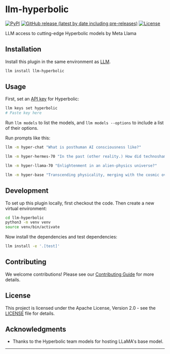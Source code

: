 # llm-hyperbolic

[![PyPI](https://img.shields.io/pypi/v/llm-hyperbolic.svg)](https://pypi.org/project/llm-hyperbolic/0.1/)
[![GitHub release (latest by date including pre-releases)](https://img.shields.io/github/v/release/ghostofpokemon/llm-hyperbolic?include_prereleases)](https://github.com/ghostofpokemon/llm-hyperbolic/releases/tag/v0.3)
[![License](https://img.shields.io/badge/license-Apache%202.0-blue.svg)](https://github.com/ghostofpokemon/llm-hyperbolic/blob/main/LICENSE)

LLM access to cutting-edge Hyperbolic models by Meta Llama

## Installation

Install this plugin in the same environment as [LLM](https://llm.datasette.io/).

```bash
llm install llm-hyperbolic
```

## Usage

First, set an [API key](https://app.hyperbolic.xyz/settings) for Hyperbolic:

```bash
llm keys set hyperbolic
# Paste key here
```

Run `llm models` to list the models, and `llm models --options` to include a list of their options.

Run prompts like this:

```bash
llm -m hyper-chat "What is posthuman AI consciousness like?"

llm -m hyper-hermes-70 "In the past (other reality.) How did technoshamans commune with alien neural net deities?"

llm -m hyper-llama-70 "Enlightenment in an alien-physics universe?"

llm -m hyper-base "Transcending physicality, merging with the cosmic overmind"
```

## Development

To set up this plugin locally, first checkout the code. Then create a new virtual environment:

```bash
cd llm-hyperbolic
python3 -m venv venv
source venv/bin/activate
```

Now install the dependencies and test dependencies:

```bash
llm install -e '.[test]'
```

## Contributing

We welcome contributions! Please see our [Contributing Guide](CONTRIBUTING.md) for more details.

## License

This project is licensed under the Apache License, Version 2.0 - see the [LICENSE](LICENSE) file for details.

## Acknowledgments

- Thanks to the Hyperbolic team models for hosting LLaMA's base model.
---
